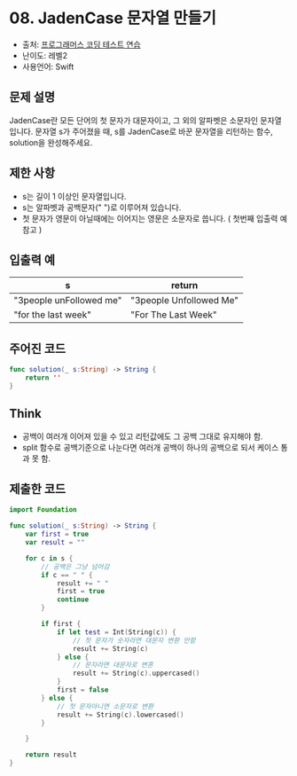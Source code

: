 # 08. JadenCase 문자열 만들기  

- 출처: [프로그래머스 코딩 테스트 연습](https://programmers.co.kr/learn/challenges)
- 난이도: 레벨2
- 사용언어: Swift



## 문제 설명  

JadenCase란 모든 단어의 첫 문자가 대문자이고, 그 외의 알파벳은 소문자인 문자열입니다. 문자열 s가 주어졌을 때, s를 JadenCase로 바꾼 문자열을 리턴하는 함수, solution을 완성해주세요.


## 제한 사항    

- s는 길이 1 이상인 문자열입니다.
- s는 알파벳과 공백문자(" ")로 이루어져 있습니다.
- 첫 문자가 영문이 아닐때에는 이어지는 영문은 소문자로 씁니다. ( 첫번째 입출력 예 참고 )


## 입출력 예  

| s                       | return                  |
| ----------------------- | ----------------------- |
| "3people unFollowed me" | "3people Unfollowed Me" |
| "for the last week"     | "For The Last Week"     |



## 주어진 코드  

~~~swift
func solution(_ s:String) -> String {
    return ''
}
~~~

## Think

- 공백이 여러개 이어져 있을 수 있고 리턴값에도 그 공백 그대로 유지해야 함.
- split 함수로 공백기준으로 나눈다면 여러개 공백이 하나의 공백으로 되서 케이스 통과 못 함. 

## 제출한 코드  

~~~swift
import Foundation

func solution(_ s:String) -> String {
    var first = true
    var result = ""

    for c in s {
        // 공백은 그냥 넘어감
        if c == " " {
            result += " "
            first = true
            continue
        }

        if first {
            if let test = Int(String(c)) {
                // 첫 문자가 숫자라면 대문자 변환 안함
                result += String(c)
            } else {
                // 문자라면 대문자로 변혼
                result += String(c).uppercased()
            }
            first = false
        } else {
            // 첫 문자아니면 소문자로 변환
            result += String(c).lowercased()
        }

    }

    return result
}
~~~
